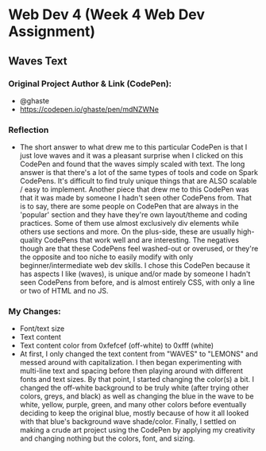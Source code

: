 # Web Dev 4 (Week 4 Web Dev Assignment)

## Waves Text

### Original Project Author & Link (CodePen): 
  - @ghaste
  - https://codepen.io/ghaste/pen/mdNZWNe

### Reflection
  - The short answer to what drew me to this particular CodePen is that I just love waves and it was a pleasant surprise when I clicked on this CodePen and found that the waves simply scaled with text.
    The long answer is that there's a lot of the same types of tools and code on Spark CodePens. It's difficult to find truly unique things that are ALSO scalable / easy to implement.
    Another piece that drew me to this CodePen was that it was made by someone I hadn't seen other CodePens from. That is to say, there are some people on CodePen that are always in the 'popular' section and they have they're own layout/theme and coding practices.
    Some of them use almost exclusively div elements while others use sections and more. On the plus-side, these are usually high-quality CodePens that work well and are interesting. 
    The negatives though are that these CodePens feel washed-out or overused, or they're the opposite and too niche to easily modify with only beginner/intermediate web dev skills.
    I chose this CodePen because it has aspects I like (waves), is unique and/or made by someone I hadn't seen CodePens from before, and is almost entirely CSS, with only a line or two of HTML and no JS.
### My Changes:
  - Font/text size
  - Text content
  - Text content color from 0xfefcef (off-white) to 0xfff (white)
  - At first, I only changed the text content from "WAVES" to "LEMONS" and messed around with capitalization. I then began experimenting with multi-line text and spacing before then playing around with different fonts and text sizes.
    By that point, I started changing the color(s) a bit. I changed the off-white background to be truly white (after trying other colors, greys, and black) as well as changing the blue in the wave to be white, yellow, purple, green, and many other colors before eventually deciding to keep the original blue, mostly because of how it all looked with that blue's background wave shade/color.
    Finally, I settled on making a crude art project using the CodePen by applying my creativity and changing nothing but the colors, font, and sizing.